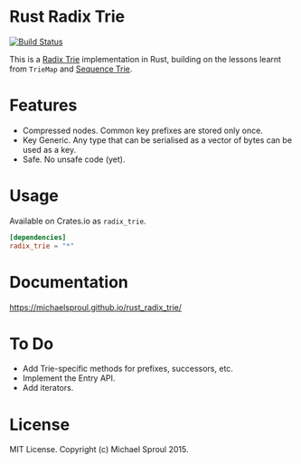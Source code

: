 Rust Radix Trie
====

[![Build Status](https://travis-ci.org/michaelsproul/rust_radix_trie.svg)](https://travis-ci.org/michaelsproul/rust_radix_trie)

This is a [Radix Trie][radix-wiki] implementation in Rust, building on the lessons learnt from
`TrieMap` and [Sequence Trie][seq-trie].

# Features

* Compressed nodes. Common key prefixes are stored only once.
* Key Generic. Any type that can be serialised as a vector of bytes can be used as a key.
* Safe. No unsafe code (yet).

# Usage

Available on Crates.io as `radix_trie`.

```toml
[dependencies]
radix_trie = "*"
```

# Documentation

https://michaelsproul.github.io/rust_radix_trie/

# To Do

* Add Trie-specific methods for prefixes, successors, etc.
* Implement the Entry API.
* Add iterators.

[radix-wiki]: http://en.wikipedia.org/wiki/Radix_tree
[seq-trie]: https://github.com/michaelsproul/rust-sequence-trie

# License

MIT License. Copyright (c) Michael Sproul 2015.
